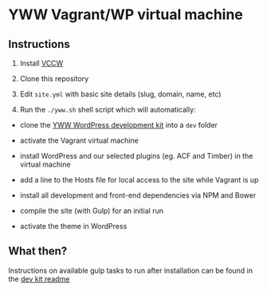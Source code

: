 # YWW Vagrant/WP virtual machine #

## Instructions ##

1. Install [VCCW](http://vccw.cc/)

2. Clone this repository

3. Edit `site.yml` with basic site details (slug, domain, name, etc)

4. Run the `./yww.sh` shell script which will automatically:

  * clone the [YWW WordPress development kit](https://bitbucket.org/yeswework/yww-wp-dev-kit) into a `dev` folder

  * activate the Vagrant virtual machine

  * install WordPress and our selected plugins (eg. ACF and Timber) in the virtual machine

  * add a line to the Hosts file for local access to the site while Vagrant is up

  * install all development and front-end dependencies via NPM and Bower

  * compile the site (with Gulp) for an initial run

  * activate the theme in WordPress

## What then? ##

Instructions on available gulp tasks to run after installation can be found in the [dev kit readme](https://bitbucket.org/yeswework/yww-wp-dev-kit)